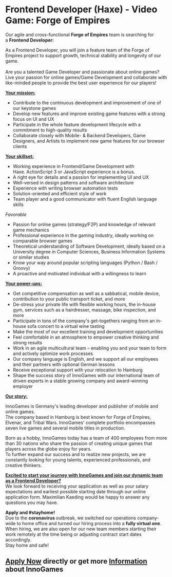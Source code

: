 <h1>Frontend Developer (Haxe) - Video Game: Forge of Empires</h1>
<p>Our agile and cross-functional<span>&nbsp;</span><strong>Forge of Empires</strong><span>&nbsp;</span>team is searching for a<span>&nbsp;</span><strong>Frontend Developer:</strong></p><p><span>As a Frontend Developer, you will join a feature team&nbsp;</span><span>of the Forge of Empires project to support growth, technical stability and longevity of our game.<br /><br />Are you a talented Game Developer and passionate about online games? Live your passion for online games/Game Development and collaborate with like-minded people to provide&nbsp;the best user experience for our players!</span></p><p><strong><u>Your mission:</u></strong></p><ul><li>Contribute to the continuous development and improvement of one of our keystone games</li><li>Develop new features and improve existing game features with a strong focus on UI and UX</li><li>Participate in the whole feature development lifecycle with a commitment to high-quality results</li><li>Collaborate closely with Mobile- &amp; Backend Developers, Game Designers, and Artists to implement new game features for our browser clients</li></ul><p><strong><u>Your skillset:</u></strong></p><ul><li><span>Working experience in Frontend/Game Development with Haxe.&nbsp;</span><span>ActionScript 3 or JavaScript experience is a bonus.</span></li><li>A right eye for details and a passion for implementing UI and UX</li><li>Well-versed in design patterns and software architecture</li><li>Experience with writing browser automation tests</li><li>Solution-oriented and efficient style of work</li><li>Team player and a good communicator with fluent English language skills</li></ul><p><em>Favorable</em></p><ul><li>Passion for online games (strategy/F2P) and knowledge of relevant game mechanics</li><li>Professional experience in the gaming industry, ideally working on comparable browser games</li><li>Theoretical understanding of Software Development, ideally based on a University degree in Computer Sciences, Business Information Systems or similar studies</li><li>Know your way around popular scripting languages (Python / Bash / Groovy)</li><li>A proactive and motivated individual with a willingness to learn</li></ul><p><strong><u>Your power-ups:</u></strong></p><ul><li><span>Get competitive compensation as well as a sabbatical, mobile device, contribution to your public transport ticket, and more</span></li><li><span>De-stress your private life with flexible working hours, the in-house gym, services such as a hairdresser, massage, bike inspection, and more</span></li><li><span>Participate in tons of the company's get-togethers ranging from an in-house sofa concert to a virtual wine tasting</span></li><li><span>Make the most of our excellent training and development opportunities</span></li><li><span>Feel comfortable in an atmosphere to empower creative thinking and strong results</span></li><li><span>Work in an agile multicultural team &ndash; enabling you and your team to form and actively optimize work processes</span></li><li><span>Our company language is English, and we support all our employees and their partners with optional German lessons</span></li><li><span>Receive exceptional support with your relocation to Hamburg</span></li><li><span>Shape the success story of InnoGames with our international team of driven experts in a stable growing company and award-winning employer</span></li></ul><p><strong><u>Our story:</u></strong></p><p>InnoGames is Germany's leading developer and publisher of mobile and online games.<br />The company based in Hamburg is best known for Forge of Empires, Elvenar, and Tribal Wars. InnoGames' complete portfolio encompasses seven live games and several mobile titles in production.</p><p>Born as a hobby, InnoGames today has a team of 400 employees from more than 30 nations who share the passion of creating unique games that players across the globe enjoy for years.<br />To further expand our success and to realize new projects, we are constantly looking for young talents, experienced professionals, and creative thinkers.</p><p><span style="text-decoration: underline;"><strong>Excited to start your journey with InnoGames and join our dynamic team as a&nbsp;Frontend Developer?<br /></strong></span>We look forward to receiving your application as well as your salary expectations and earliest possible starting date through our online application form.&nbsp;Maximilian Kaeding&nbsp;would be happy to answer any questions you may have.</p><p><strong>Apply and #stayhome!<br /></strong>Due to the&nbsp;<strong>coronavirus&nbsp;</strong>outbreak, we switched our operations company-wide to home office and turned our hiring process into&nbsp;a&nbsp;<strong>fully virtual one</strong>.<br />When hiring, we are also open for our new team members starting their work remotely at the time being or adjusting contract start dates accordingly.<br />Stay home and safe!</p>

<h2><a href="https://jobs.jobvite.com/careers/innogames/job/oBnzefwv/apply?__jvst=Job+Board&__jvsd=github_jobs_repo">Apply Now</a> directly or get more <a href="https://www.innogames.com/career/detail/job/frontend-developer-haxe-video-game-forge-of-empires/?s=github_jobs_repo">Information</a> about InnoGames</h2>